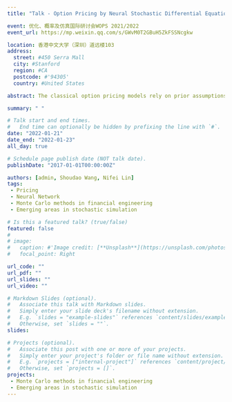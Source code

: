 ```yaml
---
title: "Talk - Option Pricing by Neural Stochastic Differential Equations: A Simulation Optimization Approach"

event: 优化、概率及仿真国际研讨会WOPS 2021/2022
event_url: https://mp.weixin.qq.com/s/GWvM0T2GBuH5ZkFSSNcgkw

location: 香港中文大学（深圳）道远楼103
address:
  street: #450 Serra Mall
  city: #Stanford
  region: #CA
  postcode: #'94305'
  country: #United States

abstract: The classical option pricing models rely on prior assumptions on the dynamics of the underlying assets. Though empirical evidence shows that these models may partially explain the option prices, their performance may be poor when the actual situations deviate from the assumptions. Neural network models are capable of learning the underlying relationship through the data. However, they require massive amount of data to avoid over-fitting, which is typically not available for option pricing problems. Thus, we propose a new model by integrating neural networks to a classical stochastic differential equation pricing model to balance the model flexibility and the data requirement. Besides, some more specific models are also constructed by using neural network as a model calibration method of the classical models. Furthermore, we show that the training of the model can be formulated into a simulation optimization problem and can be solved in a way that is compatible to the training of neural networks as well. Preliminary numerical results show that our approach appears to work better compared with some existing models. This is a joint work with Shoudao Wang and Nifei Lin.

summary: " "

# Talk start and end times.
#   End time can optionally be hidden by prefixing the line with `#`.
date: "2022-01-21"
date_end: "2022-01-23"
all_day: true

# Schedule page publish date (NOT talk date).
publishDate: "2017-01-01T00:00:00Z"

authors: [admin, Shoudao Wang, Nifei Lin]
tags:
 - Pricing
 - Neural Network
 - Monte Carlo methods in financial engineering
 - Emerging areas in stochastic simulation

# Is this a featured talk? (true/false)
featured: false
#
# image:
#   caption: #'Image credit: [**Unsplash**](https://unsplash.com/photos/bzdhc5b3Bxs)'
#   focal_point: Right

url_code: ""
url_pdf: ""
url_slides: ""
url_video: ""

# Markdown Slides (optional).
#   Associate this talk with Markdown slides.
#   Simply enter your slide deck's filename without extension.
#   E.g. `slides = "example-slides"` references `content/slides/example-slides.md`.
#   Otherwise, set `slides = ""`.
slides:

# Projects (optional).
#   Associate this post with one or more of your projects.
#   Simply enter your project's folder or file name without extension.
#   E.g. `projects = ["internal-project"]` references `content/project/deep-learning/index.md`.
#   Otherwise, set `projects = []`.
projects:
 - Monte Carlo methods in financial engineering
 - Emerging areas in stochastic simulation
---
```


<DIV align="justify">


<!-- Slides can be added in a few ways:

- **Create** slides using Wowchemy's [*Slides*](https://wowchemy.com/docs/managing-content/#create-slides) feature and link using `slides` parameter in the front matter of the talk file
- **Upload** an existing slide deck to `static/` and link using `url_slides` parameter in the front matter of the talk file
- **Embed** your slides (e.g. Google Slides) or presentation video on this page using [shortcodes](https://wowchemy.com/docs/writing-markdown-latex/).

Further event details, including page elements such as image galleries, can be added to the body of this page. -->

</DIV>
